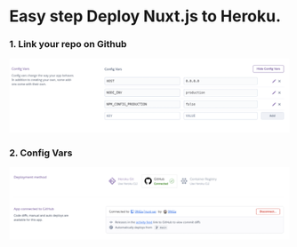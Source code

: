 # Easy step Deploy Nuxt.js to Heroku.

### 1. Link your repo on Github

![](config_vars.png)

### 2. Config Vars

![](link_github.png)
